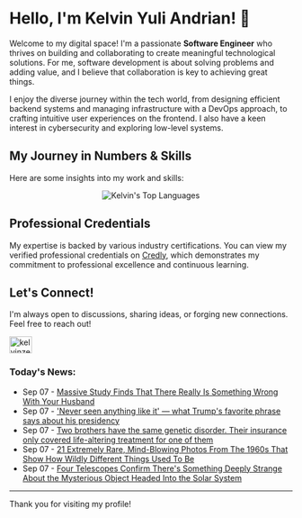 # Hello, I'm Kelvin Yuli Andrian! 👋

Welcome to my digital space! I'm a passionate **Software Engineer** who thrives on building and collaborating to create meaningful technological solutions. For me, software development is about solving problems and adding value, and I believe that collaboration is key to achieving great things.

I enjoy the diverse journey within the tech world, from designing efficient backend systems and managing infrastructure with a DevOps approach, to crafting intuitive user experiences on the frontend. I also have a keen interest in cybersecurity and exploring low-level systems.

## My Journey in Numbers & Skills

Here are some insights into my work and skills:

<p align="center">
  <img src="https://github-readme-stats.vercel.app/api/top-langs/?username=kelvinzer0&layout=compact&theme=radical" alt="Kelvin's Top Languages" />
</p>

## Professional Credentials

My expertise is backed by various industry certifications. You can view my verified professional credentials on [Credly](https://www.credly.com/users/kelvin-yuli-andrian/badges), which demonstrates my commitment to professional excellence and continuous learning.

## Let's Connect!

I'm always open to discussions, sharing ideas, or forging new connections. Feel free to reach out!

<p align="left">
    <a href="https://linkedin.com/in/kelvinzero" target="blank"><img align="center" src="https://cdn.jsdelivr.net/npm/simple-icons@3.0.1/icons/linkedin.svg" alt="kelvinzero" height="30" width="40" /></a>
</p>

### Today's News:

<!-- feed start -->
- Sep 07 - [Massive Study Finds That There Really Is Something Wrong With Your Husband](https://www.yahoo.com/news/articles/massive-study-finds-really-something-134527259.html)
- Sep 07 - ['Never seen anything like it' — what Trump's favorite phrase says about his presidency](https://www.yahoo.com/news/articles/never-seen-anything-trumps-favorite-124043794.html)
- Sep 07 - [Two brothers have the same genetic disorder. Their insurance only covered life-altering treatment for one of them](https://www.yahoo.com/news/articles/two-brothers-same-genetic-disorder-121959885.html)
- Sep 07 - [21 Extremely Rare, Mind-Blowing Photos From The 1960s That Show How Wildly Different Things Used To Be](https://www.yahoo.com/lifestyle/articles/21-extremely-rare-mind-blowing-103107121.html)
- Sep 07 - [Four Telescopes Confirm There's Something Deeply Strange About the Mysterious Object Headed Into the Solar System](https://www.yahoo.com/news/articles/four-telescopes-confirm-theres-something-100023490.html)
<!-- feed end -->

---

Thank you for visiting my profile!
